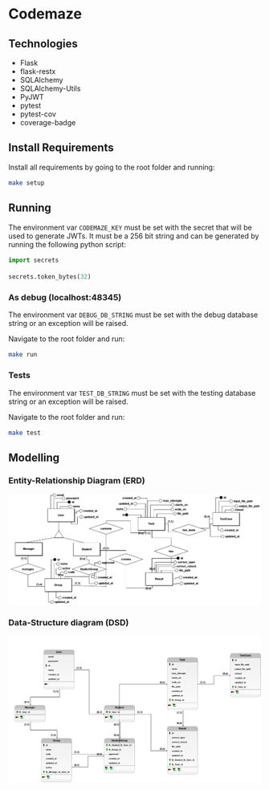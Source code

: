 # Codemaze

## Technologies
- Flask
- flask-restx
- SQLAlchemy
- SQLAlchemy-Utils
- PyJWT
- pytest
- pytest-cov
- coverage-badge

## Install Requirements

Install all requirements by going to the root folder and running:

```bash
make setup
```

## Running

The environment var `CODEMAZE_KEY` must be set with the secret that will be used to generate JWTs. It must be a 256 bit string and can be generated by running the following python script:

```python
import secrets

secrets.token_bytes(32)
```

### As debug (localhost:48345)

The environment var `DEBUG_DB_STRING` must be set with the debug database string or an exception will be raised.

Navigate to the root folder and run:

```bash
make run
```

### Tests

The environment var `TEST_DB_STRING` must be set with the testing database string or an exception will be raised.

Navigate to the root folder and run:

```bash
make test
```

## Modelling

### Entity-Relationship Diagram (ERD)

![entity-relationship](./metadata/diagrama.png)

### Data-Structure diagram (DSD)

![data-structure](./metadata/logico.png)
